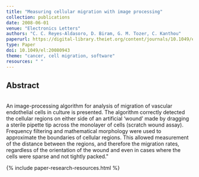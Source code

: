 ```yaml
---
title: "Measuring cellular migration with image processing"
collection: publications
date: 2008-06-01
venue: "Electronics Letters"
authors: "C. C. Reyes-Aldasoro, D. Biram, G. M. Tozer, C. Kanthou"
paperurl: https://digital-library.theiet.org/content/journals/10.1049/el_20080943
type: Paper
doi: 10.1049/el:20080943
theme: "cancer, cell migration, software"
resources: " "
---
```

<h2> Abstract </h2>  <br> An image-processing algorithm for analysis of migration of vascular endothelial cells in culture is presented. The algorithm correctly detected the cellular regions on either side of an artificial ‘wound’ made by dragging a sterile pipette tip across the monolayer of cells (scratch wound assay). Frequency filtering and mathematical morphology were used to approximate the boundaries of cellular regions. This allowed measurement of the distance between the regions, and therefore the migration rates, regardless of the orientation of the wound and even in cases where the cells were sparse and not tightly packed."

{% include paper-research-resources.html %}
